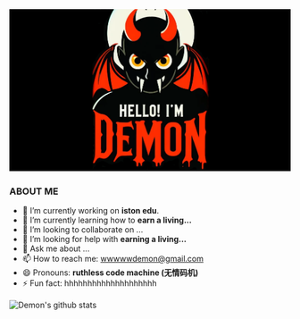 <img with="100%" alt="Hello, I'm Demon!" src="./assets/demon.png" />

### ABOUT ME
- 🔭 I’m currently working on **iston edu**.
- 🌱 I’m currently learning how to **earn a living...**
- 👯 I’m looking to collaborate on ...
- 🤔 I’m looking for help with **earning a living...**
- 💬 Ask me about ...
- 📫 How to reach me: wwwwwdemon@gmail.com
- 😄 Pronouns: **ruthless code machine (无情码机)**
- ⚡ Fun fact: hhhhhhhhhhhhhhhhhhhh

<img align="center" width="50%" src="https://github-readme-stats.vercel.app/api?username=lilhammer111&count_private=true&show_icons=true&theme=omni&hide_border=true" alt="Demon's github stats" />
